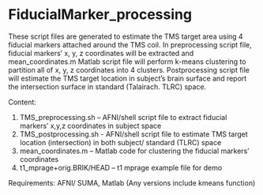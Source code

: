 # FiducialMarker_processing

These script files are generated to estimate the TMS target area using 4 fiducial markers attached around the TMS coil. In preprocessing script file, fiducial markers’ x, y, z coordinates will be extracted and mean_coordinates.m Matlab script file will perform k-means clustering to partition all of x, y, z coordinates into 4 clusters. Postprocessing script file will estimate the TMS target location in subject’s brain surface and report the intersection surface in standard (Talairach. TLRC) space.

Content:
1.	TMS_preprocessing.sh – AFNI/shell script file to extract fiducial markers’ x,y,z coordinates in subject space
2.	TMS_postprocessing.sh -  AFNI/shell script file to estimate TMS target location (intersection) in both subject/ standard (TLRC) space
3.	mean_coordinates.m – Matlab code for clustering the fiducial markers’ coordinates
4.	t1_mprage+orig.BRIK/HEAD – t1 mprage example file for demo

Requirements: AFNI/ SUMA, Matlab (Any versions include kmeans function) 
